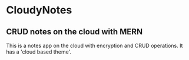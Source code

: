 # CloudyNotes
 CRUD notes on the cloud with MERN 
 ------
 This is a notes app on the cloud with encryption and CRUD operations.
 It has a 'cloud based theme'.
 
